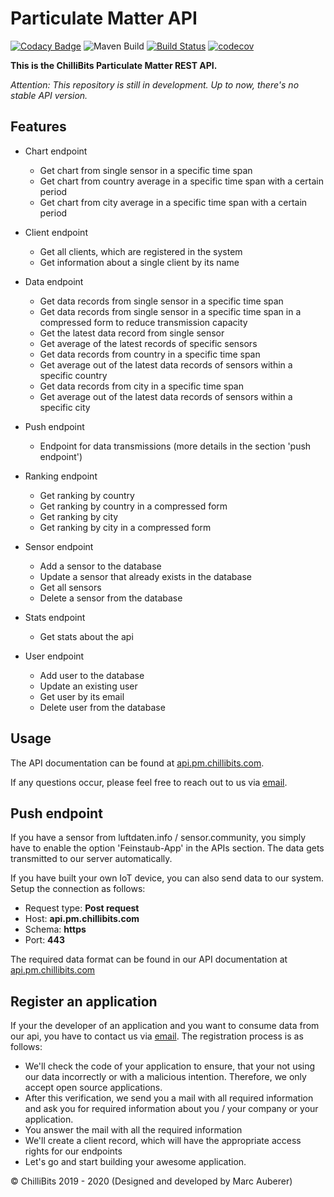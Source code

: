# Particulate Matter API
[![Codacy Badge](https://api.codacy.com/project/badge/Grade/d9a58b28e5294920b2aa6a24910f3187)](https://app.codacy.com/gh/ChilliBits/particulate-matter-api?utm_source=github.com&utm_medium=referral&utm_content=ChilliBits/particulate-matter-api&utm_campaign=Badge_Grade_Dashboard)
![Maven Build](https://github.com/ChilliBits/particulate-matter-api/workflows/Maven%20Build/badge.svg)
[![Build Status](https://travis-ci.com/ChilliBits/particulate-matter-api.svg?branch=master)](https://travis-ci.com/ChilliBits/particulate-matter-api)
[![codecov](https://codecov.io/gh/ChilliBits/particulate-matter-api/branch/master/graph/badge.svg)](https://codecov.io/gh/ChilliBits/particulate-matter-api)

**This is the ChilliBits Particulate Matter REST API.**

*Attention: This repository is still in development. Up to now, there's no stable API version.*

## Features
-   Chart endpoint
    -   Get chart from single sensor in a specific time span
    -   Get chart from country average in a specific time span with a certain period
    -   Get chart from city average in a specific time span with a certain period

-   Client endpoint
    -   Get all clients, which are registered in the system
    -   Get information about a single client by its name

-   Data endpoint
    -   Get data records from single sensor in a specific time span
    -   Get data records from single sensor in a specific time span in a compressed form to reduce transmission capacity
    -   Get the latest data record from single sensor
    -   Get average of the latest records of specific sensors
    -   Get data records from country in a specific time span
    -   Get average out of the latest data records of sensors within a specific country
    -   Get data records from city in a specific time span
    -   Get average out of the latest data records of sensors within a specific city

-   Push endpoint
    -   Endpoint for data transmissions (more details in the section 'push endpoint')

-   Ranking endpoint
    -   Get ranking by country
    -   Get ranking by country in a compressed form
    -   Get ranking by city
    -   Get ranking by city in a compressed form

-   Sensor endpoint
    -   Add a sensor to the database
    -   Update a sensor that already exists in the database
    -   Get all sensors
    -   Delete a sensor from the database

-   Stats endpoint
    -   Get stats about the api

-   User endpoint
    -   Add user to the database
    -   Update an existing user
    -   Get user by its email
    -   Delete user from the database

## Usage
The API documentation can be found at [api.pm.chillibits.com](https://api.pm.chillibits.com/swagger-ui.html).

If any questions occur, please feel free to reach out to us via [email](mailto:contact@chillibits.com?subject=Register%20application%20pmapi).

## Push endpoint
If you have a sensor from luftdaten.info / sensor.community, you simply have to enable the option 'Feinstaub-App' in the APIs section. The data gets transmitted to our server automatically.

If you have built your own IoT device, you can also send data to our system. Setup the connection as follows:

-   Request type: **Post request**
-   Host: **api.pm.chillibits.com**
-   Schema: **https**
-   Port: **443**

The required data format can be found in our API documentation at [api.pm.chillibits.com](https://api.pm.chillibits.com/swagger-ui.html#/push/pushDataUsingPOST)

## Register an application
If your the developer of an application and you want to consume data from our api, you have to contact us via [email](mailto:contact@chillibits.com?subject=Register%20application%20pmapi).
The registration process is as follows:

-   We'll check the code of your application to ensure, that your not using our data incorrectly or with a malicious intention. Therefore, we only accept open source applications.
-   After this verification, we send you a mail with all required information and ask you for required information about you / your company or your application.
-   You answer the mail with all the required information
-   We'll create a client record, which will have the appropriate access rights for our endpoints
-   Let's go and start building your awesome application.

© ChilliBits 2019 - 2020 (Designed and developed by Marc Auberer)